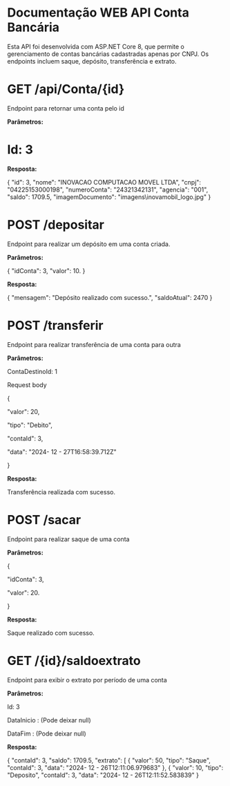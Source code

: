 # Documentação WEB API Conta Bancária

Esta API foi desenvolvida com ASP.NET Core 8, que permite o gerenciamento de contas
bancárias cadastradas apenas por CNPJ. Os endpoints incluem saque, depósito,
transferência e extrato.

# GET /api/Conta/{id}

Endpoint para retornar uma conta pelo id

**Parâmetros:**

# Id: 3

**Resposta:**

{
"id": 3,
"nome": "INOVACAO COMPUTACAO MOVEL LTDA",
"cnpj": "04225153000198",
"numeroConta": "24321342131",
"agencia": "001",
"saldo": 1709.5,
"imagemDocumento": "imagens\\inovamobil_logo.jpg"
}

# POST /depositar

Endpoint para realizar um depósito em uma conta criada.

**Parâmetros:**

{
"idConta": 3,
"valor": 10.
}

**Resposta:**

{
"mensagem": "Depósito realizado com sucesso.",
"saldoAtual": 2470
}


# POST /transferir

Endpoint para realizar transferência de uma conta para outra

**Parâmetros:**

ContaDestinoId: 1

Request body

{

"valor": 20,

"tipo": "Debito",

"contaId": 3,

"data": "2024- 12 - 27T16:58:39.712Z"

}

**Resposta:**

Transferência realizada com sucesso.

# POST /sacar

Endpoint para realizar saque de uma conta

**Parâmetros:**

{

"idConta": 3,

"valor": 20.

}

**Resposta:**

Saque realizado com sucesso.


# GET /{id}/saldoextrato

Endpoint para exibir o extrato por período de uma conta

**Parâmetros:**

Id: 3

DataInicio : (Pode deixar null)

DataFim : (Pode deixar null)

**Resposta:**

{
"contaId": 3,
"saldo": 1709.5,
"extrato": [
{
"valor": 50,
"tipo": "Saque",
"contaId": 3,
"data": "2024- 12 - 26T12:11:06.979683"
},
{
"valor": 10,
"tipo": "Deposito",
"contaId": 3,
"data": "2024- 12 - 26T12:11:52.583839"
}



